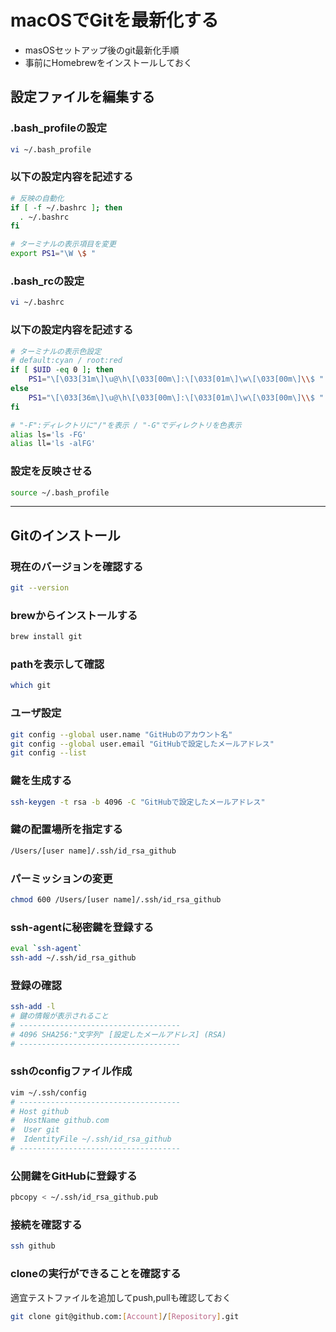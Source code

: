 # macOSでGitを最新化する

* masOSセットアップ後のgit最新化手順
* 事前にHomebrewをインストールしておく

## 設定ファイルを編集する

### .bash_profileの設定

```bash
vi ~/.bash_profile
```

### 以下の設定内容を記述する

```bash
# 反映の自動化
if [ -f ~/.bashrc ]; then
  . ~/.bashrc
fi

# ターミナルの表示項目を変更
export PS1="\W \$ "
```

### .bash_rcの設定

```bash
vi ~/.bashrc
```

### 以下の設定内容を記述する

```bash
# ターミナルの表示色設定
# default:cyan / root:red
if [ $UID -eq 0 ]; then
    PS1="\[\033[31m\]\u@\h\[\033[00m\]:\[\033[01m\]\w\[\033[00m\]\\$ "
else
    PS1="\[\033[36m\]\u@\h\[\033[00m\]:\[\033[01m\]\w\[\033[00m\]\\$ "
fi

# "-F":ディレクトリに"/"を表示 / "-G"でディレクトリを色表示
alias ls='ls -FG'
alias ll='ls -alFG'
```

### 設定を反映させる

```bash
source ~/.bash_profile
```

---

## Gitのインストール

### 現在のバージョンを確認する

```bash
git --version
```

### brewからインストールする

```bash
brew install git
```

### pathを表示して確認

```bash
which git
```

### ユーザ設定

```bash
git config --global user.name "GitHubのアカウント名"
git config --global user.email "GitHubで設定したメールアドレス"
git config --list
```

### 鍵を生成する

```bash
ssh-keygen -t rsa -b 4096 -C "GitHubで設定したメールアドレス"
```

### 鍵の配置場所を指定する

```bash
/Users/[user name]/.ssh/id_rsa_github
```

### パーミッションの変更

```bash
chmod 600 /Users/[user name]/.ssh/id_rsa_github
```

### ssh-agentに秘密鍵を登録する

```bash
eval `ssh-agent`
ssh-add ~/.ssh/id_rsa_github
```

### 登録の確認

```bash
ssh-add -l
# 鍵の情報が表示されること
# ------------------------------------
# 4096 SHA256:"文字列" [設定したメールアドレス] (RSA)
# ------------------------------------
```

### sshのconfigファイル作成

```bash
vim ~/.ssh/config
# ------------------------------------
# Host github
#  HostName github.com
#  User git
#  IdentityFile ~/.ssh/id_rsa_github
# ------------------------------------
```

### 公開鍵をGitHubに登録する

```bash
pbcopy < ~/.ssh/id_rsa_github.pub
```

### 接続を確認する

```bash
ssh github
```

### cloneの実行ができることを確認する

適宜テストファイルを追加してpush,pullも確認しておく

```bash
git clone git@github.com:[Account]/[Repository].git
```

